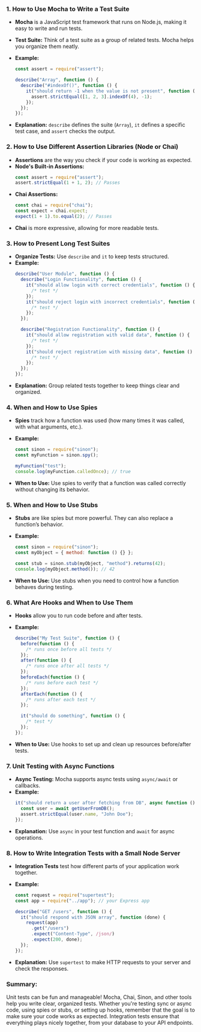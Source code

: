 ### 1. **How to Use Mocha to Write a Test Suite**

- **Mocha** is a JavaScript test framework that runs on Node.js, making it easy to write and run tests.
- **Test Suite:** Think of a test suite as a group of related tests. Mocha helps you organize them neatly.
- **Example:**

  ```javascript
  const assert = require("assert");

  describe("Array", function () {
    describe("#indexOf()", function () {
      it("should return -1 when the value is not present", function () {
        assert.strictEqual([1, 2, 3].indexOf(4), -1);
      });
    });
  });
  ```

- **Explanation:** `describe` defines the suite (`Array`), `it` defines a specific test case, and `assert` checks the output.

### 2. **How to Use Different Assertion Libraries (Node or Chai)**

- **Assertions** are the way you check if your code is working as expected.
- **Node's Built-in Assertions:**
  ```javascript
  const assert = require("assert");
  assert.strictEqual(1 + 1, 2); // Passes
  ```
- **Chai Assertions:**
  ```javascript
  const chai = require("chai");
  const expect = chai.expect;
  expect(1 + 1).to.equal(2); // Passes
  ```
- **Chai** is more expressive, allowing for more readable tests.

### 3. **How to Present Long Test Suites**

- **Organize Tests:** Use `describe` and `it` to keep tests structured.
- **Example:**
  ```javascript
  describe("User Module", function () {
    describe("Login Functionality", function () {
      it("should allow login with correct credentials", function () {
        /* test */
      });
      it("should reject login with incorrect credentials", function () {
        /* test */
      });
    });

    describe("Registration Functionality", function () {
      it("should allow registration with valid data", function () {
        /* test */
      });
      it("should reject registration with missing data", function () {
        /* test */
      });
    });
  });
  ```
- **Explanation:** Group related tests together to keep things clear and organized.

### 4. **When and How to Use Spies**

- **Spies** track how a function was used (how many times it was called, with what arguments, etc.).
- **Example:**

  ```javascript
  const sinon = require("sinon");
  const myFunction = sinon.spy();

  myFunction("test");
  console.log(myFunction.calledOnce); // true
  ```

- **When to Use:** Use spies to verify that a function was called correctly without changing its behavior.

### 5. **When and How to Use Stubs**

- **Stubs** are like spies but more powerful. They can also replace a function’s behavior.
- **Example:**

  ```javascript
  const sinon = require("sinon");
  const myObject = { method: function () {} };

  const stub = sinon.stub(myObject, "method").returns(42);
  console.log(myObject.method()); // 42
  ```

- **When to Use:** Use stubs when you need to control how a function behaves during testing.

### 6. **What Are Hooks and When to Use Them**

- **Hooks** allow you to run code before and after tests.
- **Example:**

  ```javascript
  describe("My Test Suite", function () {
    before(function () {
      /* runs once before all tests */
    });
    after(function () {
      /* runs once after all tests */
    });
    beforeEach(function () {
      /* runs before each test */
    });
    afterEach(function () {
      /* runs after each test */
    });

    it("should do something", function () {
      /* test */
    });
  });
  ```

- **When to Use:** Use hooks to set up and clean up resources before/after tests.

### 7. **Unit Testing with Async Functions**

- **Async Testing:** Mocha supports async tests using `async/await` or callbacks.
- **Example:**
  ```javascript
  it("should return a user after fetching from DB", async function () {
    const user = await getUserFromDB();
    assert.strictEqual(user.name, "John Doe");
  });
  ```
- **Explanation:** Use `async` in your test function and `await` for async operations.

### 8. **How to Write Integration Tests with a Small Node Server**

- **Integration Tests** test how different parts of your application work together.
- **Example:**

  ```javascript
  const request = require("supertest");
  const app = require("../app"); // your Express app

  describe("GET /users", function () {
    it("should respond with JSON array", function (done) {
      request(app)
        .get("/users")
        .expect("Content-Type", /json/)
        .expect(200, done);
    });
  });
  ```

- **Explanation:** Use `supertest` to make HTTP requests to your server and check the responses.

### Summary:

Unit tests can be fun and manageable! Mocha, Chai, Sinon, and other tools help you write clear, organized tests. Whether you're testing sync or async code, using spies or stubs, or setting up hooks, remember that the goal is to make sure your code works as expected. Integration tests ensure that everything plays nicely together, from your database to your API endpoints.

